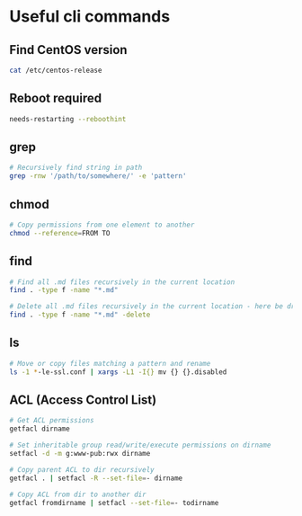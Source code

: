 # Useful cli commands

## Find CentOS version

```bash
cat /etc/centos-release
```


## Reboot required

```bash
needs-restarting --reboothint
```

## grep

```bash
# Recursively find string in path
grep -rnw '/path/to/somewhere/' -e 'pattern'
```

## chmod

```bash
# Copy permissions from one element to another
chmod --reference=FROM TO
```

## find

```bash
# Find all .md files recursively in the current location
find . -type f -name "*.md"
```

```bash
# Delete all .md files recursively in the current location - here be dragons!
find . -type f -name "*.md" -delete
```

## ls

```bash
# Move or copy files matching a pattern and rename
ls -1 *-le-ssl.conf | xargs -L1 -I{} mv {} {}.disabled
```

## ACL (Access Control List)

```bash
# Get ACL permissions
getfacl dirname
```

```bash
# Set inheritable group read/write/execute permissions on dirname
setfacl -d -m g:www-pub:rwx dirname
```

```bash
# Copy parent ACL to dir recursively
getfacl . | setfacl -R --set-file=- dirname
```

```bash
# Copy ACL from dir to another dir
getfacl fromdirname | setfacl --set-file=- todirname
```
